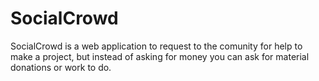 # SocialCrowd

SocialCrowd is a web application to request to the comunity for help to
make a project, but instead of asking for money you can ask for material
donations or work to do.
